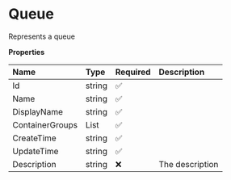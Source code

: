 # Queue

Represents a queue

**Properties**

| Name            | Type                 | Required | Description     |
| :-------------- | :------------------- | :------- | :-------------- |
| Id              | string               | ✅       |                 |
| Name            | string               | ✅       |                 |
| DisplayName     | string               | ✅       |                 |
| ContainerGroups | List<ContainerGroup> | ✅       |                 |
| CreateTime      | string               | ✅       |                 |
| UpdateTime      | string               | ✅       |                 |
| Description     | string               | ❌       | The description |
